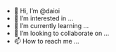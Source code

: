 - 👋 Hi, I’m @daioi
- 👀 I’m interested in ...
- 🌱 I’m currently learning ...
- 💞️ I’m looking to collaborate on ...
- 📫 How to reach me ...

<!---
daioi/daioi is a ✨ special ✨ repository because its `README.md` (this file) appears on your GitHub profile.
You can click the Preview link to take a look at your changes.
--->
